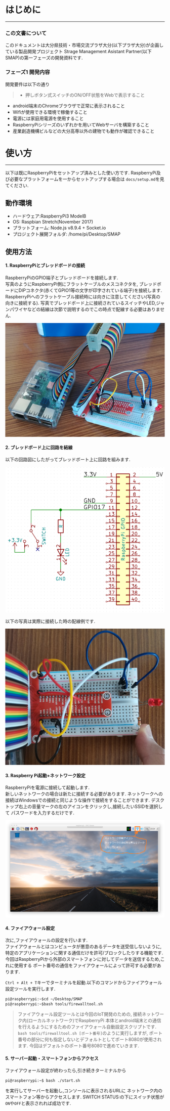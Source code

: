 # はじめに

---

### この文書について

このドキュメントは大分県技術・市場交流プラザ大分(以下プラザ大分)が企画している製品開発プロジェクト
Strage Management Asistant Partner(以下SMAP)の第一フェーズの開発資料です.


### フェーズ1 開発内容

開発要件は以下の通り

> * 押しボタン式スイッチのON/OFF状態をWebで表示すること
* android端末のChromeブラウザで正常に表示されること
* Wifiが使用できる環境で稼働すること
* 電源には家庭用電源を使用すること
* RaspberryPiシリーズのいずれかを用いてWebサーバを構築すること
* 産業創造機構ビルなどの大分高専以外の建物でも動作が確認できること


# 使い方

---

以下は既にRaspberryPiをセットアップ済みとした使い方です.
RaspberryPi及び必要なプラットフォームを一からセットアップする場合は
`docs/setup.md`を見てください.

## 動作環境
* ハードウェア:RaspberryPi3 ModelB
* OS: Raspbian Stretch(November 2017)
* プラットフォーム: Node.js v8.9.4 + Socket.io
* プロジェクト展開フォルダ: /home/pi/Desktop/SMAP

## 使用方法

#### 1. RaspberryPiとブレッドボードの接続
RaspberryPiのGPIO端子とブレッドボードを接続します.  
写真のようにRaspberryPi側にフラットケーブルのメスコネクタを,
ブレッドボードにDIPコネクタ(赤くてGPIO1等の文字が印字されている端子)を接続します.
RaspberryPiへのフラットケーブル接続時には向きに注意してください(写真の向きに接続する).
写真でブレッドボード上に接続されているスイッチやLED,ジャンパワイヤなどの結線は次節で説明するのでこの時点で配線する必要はありません.

![Overall view](./docs/overall.jpg)


#### 2. ブレッドボード上に回路を結線
以下の回路図にしたがってブレッドボート上に回路を組みます.

![schematics](./docs/schema.png)

以下の写真は実際に接続した時の配線例です.

![connection](./docs/connection.jpg)

#### 3. Raspberry Pi起動+ネットワーク設定

RaspberryPiを電源に接続して起動します.  
新しいネットワークの場合は新たに接続する必要があります.
ネットワークへの接続はWindowsでの接続と同じような操作で接続をすることができます.
デスクトップ右上の音量マークの左のアイコンをクリックし,接続したいSSIDを選択して
パスワードを入力するだけです.

![raspbian_desktop](./docs/raspbian_desktop.png)

#### 4. ファイアウォール設定
次に,ファイアウォールの設定を行います.  
ファイアウォールとはコンピュータが悪意のあるデータを送受信しないように,
特定のアプリケーションに関する通信だけを許可/ブロックしたりする機能です.
今回はRaspberryPiから外部のスマートフォンに対してデータを送信するため,これに使用する
ポート番号の通信をファイアウォールによって許可する必要があります.

`Ctrl + Alt + T`キーでターミナルを起動.以下のコマンドからファイアウォール設定ツールを実行します.

```
pi@raspberrypi:~$cd ~/Desktop/SMAP
pi@raspberrypi:~$bash tools/firewalltool.sh
```
> ファイアウォール設定ツールとは今回のIoT開発のための,
> 接続ネットワーク内(ローカルネットワーク)でRaspberryPi
> 本体とandroid端末との通信を行えるようにするためのファイアウォール自動設定スクリプトです.  
> `bash tools/firewalltool.sh [ポート番号]`のように実行しますが,
> ポート番号の部分に何も指定しないとデフォルトとしてポート8080が使用されます.
> 今回はデフォルトのポート番号8080で進めていきます.

#### 5. サーバー起動・スマートフォンからアクセス
ファイアウォール設定が終わったら,引き続きターミナルから

```
pi@raspberrypi:~$ bash ./start.sh
```

を実行してサーバーを起動し,コンソールに表示されるURLに
ネットワーク内のスマートフォン等からアクセスします.
SWITCH STATUS:の下にスイッチ状態が`ON`や`OFF`と表示されれば成功です.

